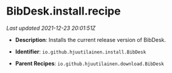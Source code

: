 # BibDesk.install.recipe

_Last updated 2021-12-23 20:01:51Z_

- **Description**: Installs the current release version of BibDesk.

- **Identifier**: `io.github.hjuutilainen.install.BibDesk`

- **Parent Recipes**: `io.github.hjuutilainen.download.BibDesk`
